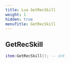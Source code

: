 ```yaml
---
title: Lua GetRecSkill
weight: 1
hidden: true
menuTitle: GetRecSkill
---
```

## GetRecSkill
```lua
item:GetRecSkill(); -- int
```